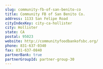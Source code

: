 ```yaml
---
slug: community-fb-of-san-benito-co
title: Community FB of San Benito Co.
address: 1133 San Felipe Road
cityIndexKey: city-ca-hollister
city: Hollister
state: CA
postal: 95023
website: http://communityfoodbankofsbc.org/
phone: 831-637-0340
fax: 831-637-0840
partnerBank: true
partnerGroupId: partner-group-30
---
```

